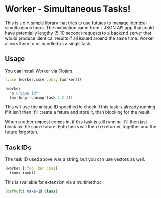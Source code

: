 
# Worker - Simultaneous Tasks!

This is a dirt simple library that tries to use futures to manage identical simultaneous tasks.  The
motivation came from a JSON API app that could have potentially lengthy (5-10 second) requests to a
backend server that would produce identical results if all issued around the same time.  Worker
allows them to be handled as a single task.

## Usage

You can install Worker via [Clojars](https://clojars.org/worker).

```clojure
(:use [worker.core :only [worker]])

(worker
  "a unique id"
  (my-long-running-task 1 2 3))
```

This will use the unique ID specified to check if this task is already running. If it isn't then it'll
create a future and store it, then blocking for the result.

When another request comes in, if this task is still running it'll then just block on the same future.
Both tasks will then be returned together and the future forgotten.

## Task IDs

The task ID used above was a string, but you can use vectors as well.

```clojure
(worker [:foo :bar :baz]
  (some-task))
```

This is available for extension via a multimethod.

```clojure
(defmulti make-id class)
```

